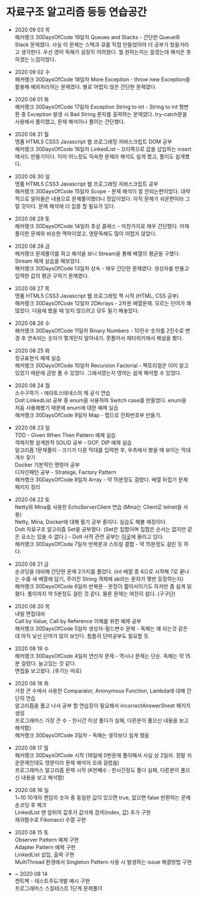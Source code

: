 # 자료구조 알고리즘 등등 연습공간

- 2020 09 03 목  
  해커랭크 30DaysOfCode 19일차 Queues and Stacks - 간단한 Queue와 Stack 문제였다. 사실 이 문제는 스택과 큐를 직접 만들었어야 더 공부가 됬을거라고 생각한다. 우선 영어 독해가 굉장히 어려웠다. 뭘 원하는지는 알겠는데 해석은 못하겠는 느낌이었다.  

- 2020 09 02 수  
  해커랭크 30DaysOfCode 18일차 More Exception - throw new Exception을 활용해 예외처리하는 문제였다. 별로 어렵지 않은 간단한 문제였다.  

- 2020 09 01 화  
  해커랭크 30DaysOfCode 17일차 Exception String to int - String to int 형변환 중 Exception 발생 시 Bad String 문자를 출력하는 문제였다. try-catch문을 사용해서 풀이했고, 문제 해석이나 풀이는 간단했다.  

- 2020 08 31 월  
  명품 HTML5 CSS3 Javascript 웹 프로그래밍 자바스크립트 DOM 공부  
  해커랭크 30DaysOfCode 16일차 LinkedList - 꼬리쪽으로 값을 삽입하는 insert 메서드 만들기이다. 이미 어느정도 익숙한 문제라 해석도 쉽게 했고, 풀이도 쉽게했다.  

- 2020 08 30 일  
  명품 HTML5 CSS3 Javascript 웹 프로그래밍 자바스크립트 공부  
  해커랭크 30DaysOfCode 15일차 Scope - 문제 해석이 잘 안되는편이었다. 대략적으로 알아들은 내용으로 문제풀이했더니 정답이었다. 아직 문제가 쉬운편이라 그럴 것이다. 문제 해석에 더 집중 할 필요가 있다.  

- 2020 08 29 토  
  해커랭크 30DaysOfCode 14일차 추상 클래스 - 마찬가지로 매우 간단했다. 어제 풀이한 문제와 비슷한 맥락이였고, 영문독해도 많이 어렵지 않았다.  

- 2020 08 28 금  
  해커랭크 문제풀이를 하고 해석을 보니 Stream을 통해 배열의 평균을 구했다. Stream 예제 실습을 해보았다.  
  해커랭크 30DaysOfCode 13일차 상속 - 매우 간단한 문제였다. 생성자를 만들고 입력한 값의 평균 구하기 문제였다.  

- 2020 08 27 목  
  명품 HTML5 CSS3 Javascript 웹 프로그래밍 책 시작 (HTML, CSS 공부)  
  해커랭크 30DaysOfCode 12일차 2DArrays - 2차원 배열문제. 모르는 단어가 꽤 많았다. 다음에 봤을 때 잊지 않으려고 모두 필기 해놓았다.  

- 2020 08 26 수  
  해커랭크 30DaysOfCode 11일차 Binary Numbers - 10진수 숫자를 2진수로 변경 후 연속되는 숫자가 몇개인지 알아내기. 못풀어서 제타위키에서 해설을 봤다.  

- 2020 08 25 화  
  정규표현식 예제 실습  
  해커랭크 30DaysOfCode 10일차 Recursion Factorial - 팩토리얼은 이미 알고있었기 때문에 금방 풀 수 있었다. 그래서였는지 영어는 쉽게 해석할 수 있었다.  

- 2020 08 24 월  
  소수구하기 - 에라토스테네스의 체 공식 연습  
  DoIt LinkedList 공부 중 enum을 사용하여 Switch case를 만들었다. enum을 처음 사용해봤기 때문에 enum에 대한 예제 실습  
  해커랭크 30DaysOfCode 9일차 Map - 맵으로 전화번호부 만들기.  

- 2020 08 23 일  
  TDD - Given When Then Pattern 예제 실습  
  객체지향 설계원칙 SOLID 공부 - OCP, DIP 예제 실습  
  알고리즘 1문제풀이 - 크기가 다른 막대를 입력한 후, 우측에서 봤을 때 보이는 막대 개수 찾기  
  Docker 기본적인 명령어 공부  
  디자인패턴 공부 - Stratege, Factory Pattern  
  해커랭크 30DaysOfCode 8일차 Array - 약 15분정도 걸렸다. 배열 뒤집기 문제  
  패키지 정리  

- 2020 08 22 토  
  Netty와 Mina를 사용한 EchoServerClient 연습 (Mina는 Client로 telnet을 사용)  
  Netty, Mina, Docker에 대해 필기 공부 중이다. 실습도 해볼 예정이다.  
  DoIt 자료구조 알고리즘 Set을 공부했다. (Set은 집합이며 집합은 순서는 없지만 같은 요소는 있을 수 없다.)  - DoIt 서적 관련 공부는 [이곳](https://github.com/LeeGiCheol/DoItAlgorithmDataStructure)에 올리고 있다.  
  해커랭크 30DaysOfCode 7일차 반복문과 스트링 결합 - 약 15분정도 걸린 듯 하다.  

- 2020 08 21 금  
  손코딩을 대비해 간단한 문제 2가지를 풀었다. (int 배열 중 6으로 시작해 7로 끝나는 수를 새 배열에 담기, 주어진 String 객체에 ab라는 문자가 몇번 등장하는지)  
  해커랭크 30DaysOfCode 6일차 반복문 - 문장이 짧아서이기도 하지만 좀 쉽게 읽혔다. 풀이까지 약 5분정도 걸린 것 같다. 물론 문제는 여전히 쉽다. (구구단)  

- 2020 08 20 목  
  내일 면접대비  
  Call by Value, Call by Reference 이해를 위한 예제 공부  
  해커랭크 30DaysOfCode 5일차 생성자-필드변수 문제 - 독해는 꽤 되는것 같은데 아직 낯선 단어가 많이 보인다. 틈틈히 단어공부도 필요할 듯  

- 2020 08 19 수  
  해커랭크 30DaysOfCode 4일차 연산자 문제 - 역시나 문제는 단순. 독해는 약 15분 걸렸다. 늘고있는 것 같다.  
  면접을 보고왔다. (후기는 따로)  

- 2020 08 18 화  
  가장 큰 수에서 사용한 Comparator, Anonymous Function, Lambda에 대해 간단히 연습  
  알고리즘을 풀고 나서 공부 할 연습장이 필요해서 incorrectAnswerSheet 패키지 생성  
  프로그래머스 가장 큰 수 - 한시간 이상 풀다가 실패, 다른분이 풀으신 내용을 보고 해석함)   
  해커랭크 30DaysOfCode 3일차 - 독해는 생각보다 쉽게 했음

- 2020 08 17 월  
  해커랭크 30DaysOfCode 시작 (16일에 0번문제 풀이해서 사실 상 2일차. 정말 쉬운문제인데도 영문이라 문제 해석이 오래 걸렸음)  
  프로그래머스 알고리즘 문제 시작 (K번째수 : 한시간정도 풀다 실패, 다른분이 풀으신 내용을 보고 해석함)  

- 2020 08 16 일  
  1~10 10개의 랜덤의 숫자 중 동일한 값이 있으면 true, 없으면 false 반환하는 문제 손코딩 후 체크  
  LinkedList 맨 앞뒤의 값추가 값삭제 검색(index, 값) 추가 구현  
  재귀함수로 Fibonacci 수열 구현  
 
- 2020 08 15 토  
  Observer Pattern 예제 구현  
  Adapter Pattern 예제 구현  
  LinkedList 삽입, 출력 구현  
  MultiThread 환경에서 Singleton Pattern 사용 시 발생하는 issue 해결방법 구현  
  
- ~ 2020 08 14  
  켄트벡 - 테스트주도개발 예시 구현  
  프로그래머스 스킬테스트 1단계 문제풀이  
